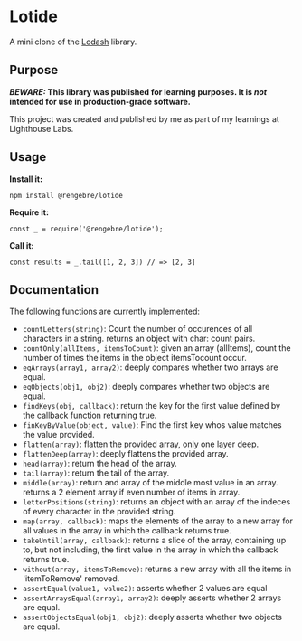 # Lotide

A mini clone of the [Lodash](https://lodash.com) library.

## Purpose

**_BEWARE:_ This library was published for learning purposes. It is _not_ intended for use in production-grade software.**

This project was created and published by me as part of my learnings at Lighthouse Labs. 

## Usage

**Install it:**

`npm install @rengebre/lotide`

**Require it:**

`const _ = require('@rengebre/lotide');`

**Call it:**

`const results = _.tail([1, 2, 3]) // => [2, 3]`

## Documentation

The following functions are currently implemented:

* `countLetters(string)`: Count the number of occurences of all characters in a string. returns an object with char: count pairs.
* `countOnly(allItems, itemsToCount)`: given an array (allItems), count the number of times the items in the object itemsTocount occur.
* `eqArrays(array1, array2)`: deeply compares whether two arrays are equal.
* `eqObjects(obj1, obj2)`: deeply compares whether two objects are equal.
* `findKeys(obj, callback)`: return the key for the first value defined by the callback function returning true.
* `finKeyByValue(object, value)`: Find the first key whos value matches the value provided.
* `flatten(array)`: flatten the provided array, only one layer deep.
* `flattenDeep(array)`: deeply flattens the provided array.
* `head(array)`: return the head of the array.
* `tail(array)`: return the tail of the array.
* `middle(array)`: return and array of the middle most value in an array. returns a 2 element array if even number of items in array.
* `letterPositions(string)`: returns an object with an array of the indeces of every character in the provided string.
* `map(array, callback)`: maps the elements of the array to a new array for all values in the array in which the callback returns true.
* `takeUntil(array, callback)`: returns a slice of the array, containing up to, but not including, the first value in the array in which the callback returns true.
* `without(array, itemsToRemove)`: returns a new array with all the items in 'itemToRemove' removed.
* `assertEqual(value1, value2)`: asserts whether 2 values are equal
* `assertArraysEqual(array1, array2)`: deeply asserts whether 2 arrays are equal.
* `assertObjectsEqual(obj1, obj2)`: deeply asserts whether two objects are equal. 
